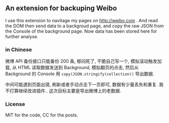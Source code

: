 
An extension for backuping Weibo
------

I use this extension to navitage my pages on http://weibo.com .
And read the DOM then send data to a backgroud page,
and copy the raw JSON from the Console of the background page.
Now data has been stored here for further analyse.

### in Chinese

微博 API 备份接口只能备份 200 条, 郁闷死了, 干脆自己写一个,
模拟滚动触发加载, 从 HTML 读取数据发送到 Background, 模拟翻页的点击,
然后从 Background 的 Console 用 `copy(JSON.stringify(collection))` 导出数据.

中间可能遇到页面出错, 刷新或者手动点击下一页即可, 数据有少量丢失和重复.
我不打算继续改进插件.. 这次目标主要是导出微博上的老数据.

### License

MIT for the code, CC for the posts.